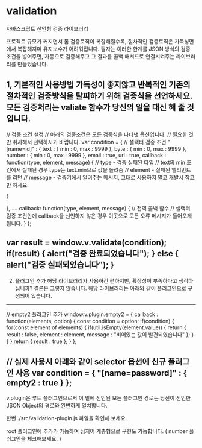 # validation
자바스크립트 선언형 검증 라이브러리

프로젝트 규모가 커지면서 폼 검증로직이 복잡해질수록, 절차적인 검증로직은 가독성면에서 복잡해지며 유지보수가 어려워집니다.
필자는 이러한 한계를 JSON 방식의 검증 조건을 넣어주면, 자동으로 검증해주고 그 결과를 콜백 매서드로 연결시켜주는 라이브러리를 만들었습니다.


1, 기본적인 사용방법
가독성이 좋지않고 반복적인 기존의 절차적인 검증방식을 탈피하기 위해 검증식을 선언하세요.
모든 검증처리는 valiate 함수가 당신의 일을 대신 해 줄 것입니다.
------------------------------------------------------------------------------
// 검증 조건 설정
// 아래의 검증조건은 모든 검증식을 나타낸 옵션입니다.
// 필요한 것만 취사해서 선택하시기 바랍니다.
var condition = {
  // 샐랙터 검증 조건
  "[name=id]" : {
    text : {
      min : 0,
      max : 9999
    },
    byte : {
      min : 0,
      max : 9999
    },
    number : {
      min : 0,
      max : 9999
    },
    email : true,
    url : true,
    callback : function(type, element, message) {
      // type - 검증 실패된 타입
      // text의 min 조건에서 실패된 경우 type는 text.min으로 값을 돌려줌
      // element - 실패된 엘리먼트를 리턴
      // message - 검증기에서 알려주는 메시지, 그대로 사용하지 말고 개발시 참고만 하세요.
      
    }
  },
  ....
  callback: function(type, element, message) {
    // 전역 콜백 함수
    // 샐랙터 검증 조건안에 callback을 선언하지 않은 경우 이곳으로 모든 오류 메시지가 들어오게 됩니다.
  }
};

var result = window.v.validate(condition);
if(result) {
  alert("검증 완료되었습니다");
} else {
  alert("검증 실패되었습니다");
}
------------------------------------------------------------------------------


2. 플러그인 추가
해당 라이브러리가 사용하긴 편하지만, 확장성이 부족하다고 생각하십니까? 결론은 그렇지 않습니다.
해당 라이브러리는 아래와 같이 플러그인으로 구성되어 있습니다.

------------------------------------------------------------------------------
// empty2 플러그인 추가
window.v.plugin.empty2 = {
    callback : function(elements, option) {
        const condition = option;
        if(condition) {
            for(const element of elements) {
                if(util.isEmpty(element.value)) {
                    return {
                        result : false,
                        element : element,
                        message : "비어있는 값이 발견되였습니다"
                    };
                }
            }
        }
        return {
            result : true
        };
    }
};

// 실제 사용시 아래와 같이 selector 옵션에 신규 플러그인 사용
var condition = {
  "[name=password]" : {
    empty2 : true
  }
};
------------------------------------------------------------------------------
v.plugin은 루트 플러그인으로서 
이 밑에 선언된 모든 플러그인 경로는 
당신이 선언한 JSON Object의 경로와 완변하게 일치합니다.

한번 ./src/validation-plugin.js 파일을 확인해 보세요.

root 플러그인에 추가가 가능하며 심지어 계층형으로 구현도 가능합니다.
( number 플러그인을 체크해보세요. )











